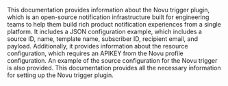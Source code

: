 This documentation provides information about the Novu trigger plugin, which is an open-source notification infrastructure built for engineering teams to help them build rich product notification experiences from a single platform. It includes a JSON configuration example, which includes a source ID, name, template name, subscriber ID, recipient email, and payload. Additionally, it provides information about the resource configuration, which requires an APIKEY from the Novu profile configuration. An example of the source configuration for the Novu trigger is also provided. This documentation provides all the necessary information for setting up the Novu trigger plugin.

